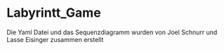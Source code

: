 # Labyrintt_Game
 
 Die Yaml Datei und das Sequenzdiagramm wurden von Joel Schnurr und Lasse Eisinger zusammen erstellt
